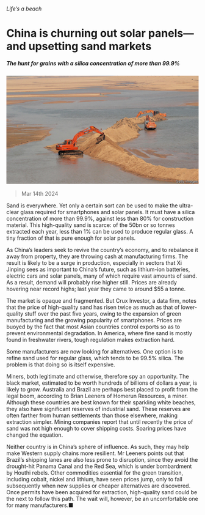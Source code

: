 ###### Life’s a beach

# China is churning out solar panels—and upsetting sand markets 

##### The hunt for grains with a silica concentration of more than 99.9% 

![image](images/20240316_FNP002.jpg) 

> Mar 14th 2024 

Sand is everywhere. Yet only a certain sort can be used to make the ultra-clear glass required for smartphones and solar panels. It must have a silica concentration of more than 99.9%, against less than 80% for construction material. This high-quality sand is scarce: of the 50bn or so tonnes extracted each year, less than 1% can be used to produce regular glass. A tiny fraction of that is pure enough for solar panels.

As China’s leaders seek to revive the country’s economy, and to rebalance it away from property, they are throwing cash at manufacturing firms. The result is likely to be a surge in production, especially in sectors that Xi Jinping sees as important to China’s future, such as lithium-ion batteries, electric cars and solar panels, many of which require vast amounts of sand. As a result, demand will probably rise higher still. Prices are already hovering near record highs; last year they came to around $55 a tonne.

The market is opaque and fragmented. But Crux Investor, a data firm, notes that the price of high-quality sand has risen twice as much as that of lower-quality stuff over the past five years, owing to the expansion of green manufacturing and the growing popularity of smartphones. Prices are buoyed by the fact that most Asian countries control exports so as to prevent environmental degradation. In America, where fine sand is mostly found in freshwater rivers, tough regulation makes extraction hard.

Some manufacturers are now looking for alternatives. One option is to refine sand used for regular glass, which tends to be 99.5% silica. The problem is that doing so is itself expensive.

Miners, both legitimate and otherwise, therefore spy an opportunity. The black market, estimated to be worth hundreds of billions of dollars a year, is likely to grow. Australia and Brazil are perhaps best placed to profit from the legal boom, according to Brian Leeners of Homerun Resources, a miner. Although these countries are best known for their sparkling white beaches, they also have significant reserves of industrial sand. These reserves are often farther from human settlements than those elsewhere, making extraction simpler. Mining companies report that until recently the price of sand was not high enough to cover shipping costs. Soaring prices have changed the equation.

Neither country is in China’s sphere of influence. As such, they may help make Western supply chains more resilient. Mr Leeners points out that Brazil’s shipping lanes are also less prone to disruption, since they avoid the drought-hit Panama Canal and the Red Sea, which is under bombardment by Houthi rebels. Other commodities essential for the green transition, including cobalt, nickel and lithium, have seen prices jump, only to fall subsequently when new supplies or cheaper alternatives are discovered. Once permits have been acquired for extraction, high-quality sand could be the next to follow this path. The wait will, however, be an uncomfortable one for many manufacturers.■


